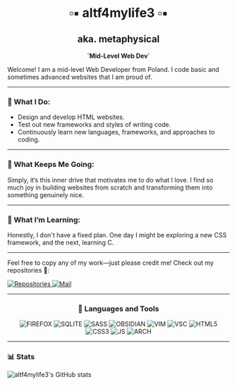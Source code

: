 <h1 align="center">▫︎▪︎ altf4mylife3 ▫︎▪︎</h1>
<h2 align="center">aka. metaphysical</h2>
<p align="center">
  <strong>`Mid-Level Web Dev`</strong>
</p>

Welcome! I am a mid-level Web Developer from Poland. I code basic and sometimes advanced websites that I am proud of.

---

### 💾 What I Do:

- Design and develop HTML websites.
- Test out new frameworks and styles of writing code.
- Continuously learn new languages, frameworks, and approaches to coding.

---

### 🎯 What Keeps Me Going:

Simply, it’s this inner drive that motivates me to do what I love. I find so much joy in building websites from scratch and transforming them into something genuinely nice.

---

### 📘 What I’m Learning:

Honestly, I don't have a fixed plan. One day I might be exploring a new CSS framework, and the next, learning C.

---

Feel free to copy any of my work—just please credit me! Check out my repositories 🚀:

<p align="left">
  <a href="https://github.com/altf4mylife3?tab=repositories" target="_blank">
        <img src="https://custom-icon-badges.demolab.com/badge/Repo-blue.svg?logo=repo" alt="Repositories">
  </a>
  <a href="mailto:mavzo@protonmail.com" target="_blank">
        <img src="https://custom-icon-badges.demolab.com/badge/Mail-E61B23.svg?logo=mail" alt="Mail">
  </a>
</p>

---

<h3 align="center">🧰 Languages and Tools</h3>

<p align="center">
  <img alt="FIREFOX" src="https://img.shields.io/badge/Firefox-FF7139?style=for-the-badge&logo=Firefox-Browser&logoColor=white">
  <img alt="SQLITE" src="https://img.shields.io/badge/sqlite-%2307405e.svg?style=for-the-badge&logo=sqlite&logoColor=white">
  <img alt="SASS" src="https://img.shields.io/badge/SASS-hotpink.svg?style=for-the-badge&logo=SASS&logoColor=white">
  <img alt="OBSIDIAN" src="https://img.shields.io/badge/Obsidian-%23483699.svg?style=for-the-badge&logo=obsidian&logoColor=white">
  <img alt="VIM" src="https://img.shields.io/badge/VIM-%2311AB00.svg?style=for-the-badge&logo=vim&logoColor=white">
  <img alt="VSC" src="https://img.shields.io/badge/Visual%20Studio%20Code-0078d7.svg?style=for-the-badge&logo=visual-studio-code&logoColor=white">
  <img alt="HTML5" src="https://img.shields.io/badge/html5-%23E34F26.svg?style=for-the-badge&logo=html5&logoColor=white">
  <img alt="CSS3" src="https://img.shields.io/badge/css3-%231572B6.svg?style=for-the-badge&logo=css3&logoColor=white">
  <img alt="JS" src="https://img.shields.io/badge/javascript-%23323330.svg?style=for-the-badge&logo=javascript&logoColor=%23F7DF1E">
  <img alt="ARCH" src="https://img.shields.io/badge/Arch%20Linux-1793D1?logo=arch-linux&logoColor=fff&style=for-the-badge">
</p>

---

### 📊 Stats

![altf4mylife3's GitHub stats](https://github-readme-stats.vercel.app/api?username=altf4mylife3&show_icons=true&theme=gruvbox)
